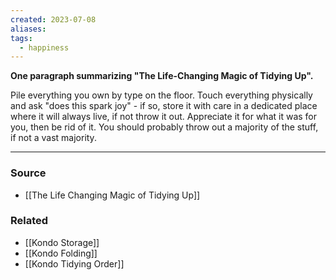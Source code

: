 ```yaml
---
created: 2023-07-08
aliases: 
tags:
  - happiness
---
```

**One paragraph summarizing "The Life-Changing Magic of Tidying Up".**

Pile everything you own by type on the floor. Touch everything physically and ask "does this spark joy" - if so, store it with care in a dedicated place where it will always live, if not throw it out. Appreciate it for what it was for you, then be rid of it. You should probably throw out a majority of the stuff, if not a vast majority. 

****
### Source
- [[The Life Changing Magic of Tidying Up]]

### Related
- [[Kondo Storage]] 
- [[Kondo Folding]] 
- [[Kondo Tidying Order]]